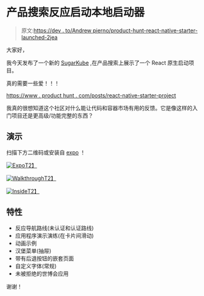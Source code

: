 # 产品搜索反应启动本地启动器

> 原文:[https://dev . to/Andrew pierno/product-hunt-react-native-starter-launched-2jea](https://dev.to/andrewpierno/product-hunt-react-native-starter-launched-2jea)

大家好，

我今天发布了一个新的 [SugarKube](https://sugarkubes.io) ,在产品搜索上展示了一个 React 原生启动项目。

真的需要一些爱！！！

[https://www . product hunt . com/posts/react-native-starter-project](https://www.producthunt.com/posts/react-native-starter-project)

我真的很想知道这个社区对什么能让代码和容器市场有用的反馈。它是像这样的入门项目还是更高级/功能完整的东西？

## [](#demo)演示

扫描下方二维码或安装自 [expo](https://expo.io/@andrewpierno/react-native-expo-starter) ！

[![Expo](../Images/0f44839bb4a57665baeb2ea973335d4f.png)T2】](https://res.cloudinary.com/practicaldev/image/fetch/s--RPLhO_f2--/c_limit%2Cf_auto%2Cfl_progressive%2Cq_auto%2Cw_880/https://s3.us-west-1.wasabisys.com/public.sugarkubes/repos/react-native-starter-1/expo.png)

[![Walkthrough](../Images/0a64b79a019b68bc0eee27a0af5c142d.png)T2】](https://res.cloudinary.com/practicaldev/image/fetch/s--_ix2dk86--/c_limit%2Cf_auto%2Cfl_progressive%2Cq_66%2Cw_880/https://s3.us-west-1.wasabisys.com/public.sugarkubes/repos/react-native-starter-1/sliders.gif)

[![Inside](../Images/a55d6e75bb86a0357ad80fb3c2606db9.png)T2】](https://res.cloudinary.com/practicaldev/image/fetch/s--ujhVAp80--/c_limit%2Cf_auto%2Cfl_progressive%2Cq_66%2Cw_880/https://s3.us-west-1.wasabisys.com/public.sugarkubes/repos/react-native-starter-1/inside.gif)

## [](#features)特性

*   反应导航路线(未认证和认证路线)
*   应用程序演示演练(在卡片间滑动)
*   动画示例
*   汉堡菜单(抽屉)
*   带有后退按钮的嵌套页面
*   自定义字体(常规)
*   未被拒绝的世博会应用

谢谢！